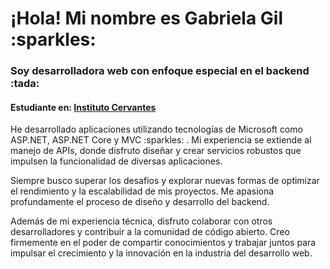 <h1>¡Hola! Mi nombre es Gabriela Gil :sparkles: </h1>

<h3>Soy desarrolladora web con enfoque especial en el backend :tada:</h3>

<h4>Estudiante en: <a href="https://www.cervantes.edu.ar/"> <b>Instituto Cervantes</b></a></h4>

<p>He desarrollado aplicaciones utilizando tecnologías de Microsoft como ASP.NET, ASP.NET Core y MVC :sparkles: . Mi experiencia se extiende al manejo de APIs, donde disfruto diseñar y crear servicios robustos que impulsen la funcionalidad de diversas aplicaciones.</p>

<p>Siempre busco superar los desafíos y explorar nuevas formas de optimizar el rendimiento y la escalabilidad de mis proyectos. Me apasiona profundamente el proceso de diseño y desarrollo del backend.</p>

<p>Además de mi experiencia técnica, disfruto colaborar con otros desarrolladores y contribuir a la comunidad de código abierto. Creo firmemente en el poder de compartir conocimientos y trabajar juntos para impulsar el crecimiento y la innovación en la industria del desarrollo web.</p>
